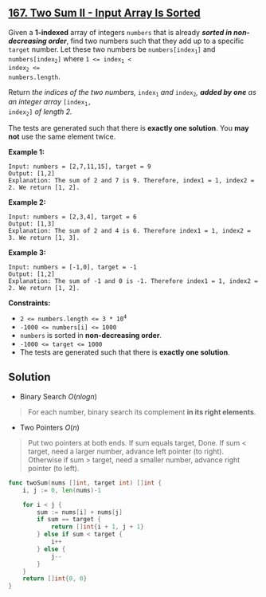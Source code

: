 ## [167. Two Sum II - Input Array Is Sorted](https://leetcode.com/problems/two-sum-ii-input-array-is-sorted/)


Given a **1-indexed** array of integers `numbers` that is already **_sorted in non-decreasing order_**, find two numbers such that they add up to a specific `target` number. Let these two numbers be <code>numbers[index<sub style="display: inline;">1</sub>]</code> and <code>numbers[index<sub style="display: inline;">2</sub>]</code> where <code>1 <= index<sub style="display: inline;">1</sub> < index<sub style="display: inline;">2</sub> <= numbers.length</code>.

Return _the indices of the two numbers,_ <code>index<sub style="display: inline;">1</sub></code> _and_ <code>index<sub style="display: inline;">2</sub></code>_, **added by one** as an integer array_ <code>[index<sub style="display: inline;">1</sub>, index<sub style="display: inline;">2</sub>]</code> _of length 2._

The tests are generated such that there is **exactly one solution**. You **may not** use the same element twice.

**Example 1:**

```
Input: numbers = [2,7,11,15], target = 9
Output: [1,2]
Explanation: The sum of 2 and 7 is 9. Therefore, index1 = 1, index2 = 2. We return [1, 2].
```

**Example 2:**

```
Input: numbers = [2,3,4], target = 6
Output: [1,3]
Explanation: The sum of 2 and 4 is 6. Therefore index1 = 1, index2 = 3. We return [1, 3].
```

**Example 3:**

```
Input: numbers = [-1,0], target = -1
Output: [1,2]
Explanation: The sum of -1 and 0 is -1. Therefore index1 = 1, index2 = 2. We return [1, 2].
```

**Constraints:**

*   <code>2 <= numbers.length <= 3 * 10<sup>4</sup></code>
*   `-1000 <= numbers[i] <= 1000`
*   `numbers` is sorted in **non-decreasing order**.
*   `-1000 <= target <= 1000`
*   The tests are generated such that there is **exactly one solution**.



## Solution

- Binary Search $O(nlogn)​$ 

> For each number, binary search its complement **in its right elements**.



- Two Pointers $O(n)$ 

> Put two pointers at both ends. If sum equals target, Done. If sum < target, need a larger number, advance left pointer (to right). Otherwise if sum > target, need a smaller number, advance right pointer (to left). 

```go
func twoSum(nums []int, target int) []int {
	i, j := 0, len(nums)-1

	for i < j {
		sum := nums[i] + nums[j]
		if sum == target {
			return []int{i + 1, j + 1}
		} else if sum < target {
			i++
		} else {
			j--
		}
	}
	return []int{0, 0}
}
```